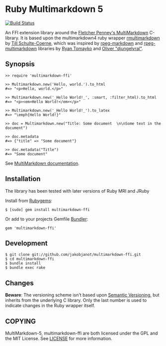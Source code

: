 Ruby Multimarkdown 5
====================

[![Build Status](https://travis-ci.org/jakobjanot/multimarkdown-ffi.png?branch=master)](https://travis-ci.org/jakobjanot/multimarkdown-ffi)

An FFI extension library around the
[Fletcher Penney's MultiMarkdown](http://github.com/fletcher/MultiMarkdown-5/)
C-library. It is based upon the multimarkdown4 ruby wrapper
[rmultimarkdown](https://github.com/tillsc/multi_markdown) by [Till Schulte-Coerne](https://github.com/tillsc), which was inspired by
[rpeg-markdown](https://github.com/rtomayko/rpeg-markdown/) and
[rpeg-multimarkdown](https://github.com/djungelvral/rpeg-multimarkdown) libraries by
[Ryan Tomayko](https://github.com/rtomayko) and  [Oliver "djungelvral"](https://github.com/djungelvral).

Synopsis
--------

    >> require 'multimarkdown-ffi'

    >> Multimarkdown.new('Hello, world.').to_html
    #=> "<p>Hello, world.</p>"

    >> Multimarkdown.new('_Hello World!_', :smart, :filter_html).to_html
    #=> "<p><em>Hello World!</em></p>"

    >> Multimarkdown.new('_Hello World!_').to_latex
    #=> "\emph{Hello World!}"

	>> doc = Multimarkdown.new("Title: Some document  \n\nSome text in the document")

    >> doc.metadata
    #=> {"title" => "Some document"}

    >> doc.metadata("Title")
    #=> "Some document"

See [MultiMarkdown documentation](http://fletcher.github.io/MultiMarkdown-5/).

Installation
------------

The library has been tested with later versions of Ruby MRI and JRuby

Install from [Rubygems](http://rubygems.org/gems/multimarkdown-ffi):

    $ [sudo] gem install multimarkdown-ffi

Or add to your projects Gemfile [Bundler](http://bundler.io):

    gem 'multimarkdown-ffi'

Development
-----------

    $ git clone git://github.com/jakobjanot/multimarkdown-ffi.git
    $ cd multimarkdown-ffi
    $ bundle install
    $ bundle exec rake

Changes
-------

**Beware**: The versioning scheme isn't based upon
[Semantic Versioning](http://semver.org), but inherits from the underlying C library.
Only the last number is used to indicate changes in the Ruby wrapper itself.

COPYING
-------

MultiMarkdown-5, multimarkdown-ffi are both licensed under the GPL and the MIT License.
See [LICENSE](LICENSE) for more information.
